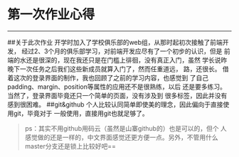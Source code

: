 ﻿# 第一次作业心得
***
##关于此次作业
    开学时加入了学校俱乐部的web组，从那时起初次接触了前端开发， 
经过2、3个月的俱乐部学习，对前端开发应尽有了一个初步的认识，但是
前端的水还是很深的，现在我还只是在门槛上徘徊，没有真正入门，虽然
学长说昨晚下一次任务之后我们这些新成员就算入门了，然而任重道远，
路，还很长。
    借着这次的登录界面的制作，我也回顾了之前的学习内容，也感觉到
了自己padding、margin、position等属性的应用还不是很熟练，以后
还是要多练习。当然了，登录界面毕竟还只一个简单的页面，没有涉及到
很多标签，因此并没有感到很困难。
##git&github
    个人比较认同简单即使美的理念，因此偏向于直接使用git，毕竟对于
一般使用，直接用git也就足够了。
>ps：其实不用github用码云（虽然是山寨github的）也是可以的，但个
人感觉做的还是一样的，中文界面感觉还更方便一点。另外，不管用什么
master分支还是锁上比较好吧==




